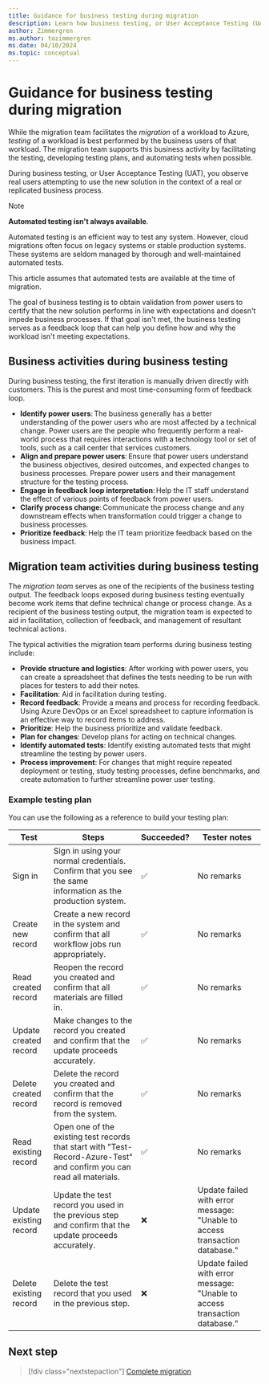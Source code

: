 ```yaml
---
title: Guidance for business testing during migration
description: Learn how business testing, or User Acceptance Testing (UAT), is used to validate that solution performance is in line with expectations.
author: Zimmergren
ms.author: tozimmergren
ms.date: 04/10/2024
ms.topic: conceptual
---
```


# Guidance for business testing during migration

While the migration team facilitates the _migration_ of a workload to Azure, _testing_ of a workload is best performed by the business users of that workload. The migration team supports this business activity by facilitating the testing, developing testing plans, and automating tests when possible.

During business testing, or User Acceptance Testing (UAT), you observe real users attempting to use the new solution in the context of a real or replicated business process.

> [!NOTE]
> **Automated testing isn't always available**.
>
> Automated testing is an efficient way to test any system. However, cloud migrations often focus on legacy systems or stable production systems. These systems are seldom managed by thorough and well-maintained automated tests.
>
> This article assumes that automated tests are available at the time of migration.

The goal of business testing is to obtain validation from power users to certify that the new solution performs in line with expectations and doesn't impede business processes. If that goal isn't met, the business testing serves as a feedback loop that can help you define how and why the workload isn't meeting expectations.

## Business activities during business testing

During business testing, the first iteration is manually driven directly with customers. This is the purest and most time-consuming form of feedback loop.

- **Identify power users**: The business generally has a better understanding of the power users who are most affected by a technical change. Power users are the people who frequently perform a real-world process that requires interactions with a technology tool or set of tools, such as a call center that services customers.
- **Align and prepare power users**: Ensure that power users understand the business objectives, desired outcomes, and expected changes to business processes. Prepare power users and their management structure for the testing process.
- **Engage in feedback loop interpretation**: Help the IT staff understand the effect of various points of feedback from power users.
- **Clarify process change**: Communicate the process change and any downstream effects when transformation could trigger a change to business processes.
- **Prioritize feedback**: Help the IT team prioritize feedback based on the business impact.

## Migration team activities during business testing

The _migration team_ serves as one of the recipients of the business testing output. The feedback loops exposed during business testing eventually become work items that define technical change or process change. As a recipient of the business testing output, the migration team is expected to aid in facilitation, collection of feedback, and management of resultant technical actions.

The typical activities the migration team performs during business testing include:

- **Provide structure and logistics**: After working with power users, you can create a spreadsheet that defines the tests needing to be run with places for testers to add their notes.
- **Facilitation**: Aid in facilitation during testing.
- **Record feedback**: Provide a means and process for recording feedback. Using Azure DevOps or an Excel spreadsheet to capture information is an effective way to record items to address.
- **Prioritize**: Help the business prioritize and validate feedback.
- **Plan for changes**: Develop plans for acting on technical changes.
- **Identify automated tests**: Identify existing automated tests that might streamline the testing by power users.
- **Process improvement**: For changes that might require repeated deployment or testing, study testing processes, define benchmarks, and create automation to further streamline power user testing.

### Example testing plan

You can use the following as a reference to build your testing plan:

|Test|Steps|Succeeded?|Tester notes|
|---|---|---|---|
|Sign in|Sign in using your normal credentials. Confirm that you see the same information as the production system.|&#x2705;|No remarks|
|Create new record|Create a new record in the system and confirm that all workflow jobs run appropriately.|&#x2705;|No remarks|
|Read created record|Reopen the record you created and confirm that all materials are filled in.|&#x2705;|No remarks|
|Update created record|Make changes to the record you created and confirm that the update proceeds accurately.|&#x2705;|No remarks|
|Delete created record|Delete the record you created and confirm that the record is removed from the system.|&#x2705;|No remarks|
|Read existing record|Open one of the existing test records that start with "Test-Record-Azure-Test" and confirm you can read all materials.|&#x2705;|No remarks|
|Update existing record|Update the test record you used in the previous step and confirm that the update proceeds accurately.|&#x274C;|Update failed with error message: "Unable to access transaction database." |
|Delete existing record|Delete the test record that you used in the previous step.|&#x274C;|Update failed with error message: "Unable to access transaction database." |

## Next step

> [!div class="nextstepaction"]
> [Complete migration](./complete-migration.md)
